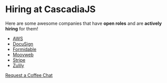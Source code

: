 # Hiring at CascadiaJS

Here are some awesome companies that have **open roles** and are **actively hiring** for them!

* [AWS](/aws)
* [DocuSign](/docusign)
* [Formidable](/formidable)
* [Moovweb](/moovweb)
* [Stripe](/stripe)
* [Zulily](/zulily)

<a class="cta" href="https://cascadiajs.typeform.com/to/eSABNv">Request a Coffee Chat</a>